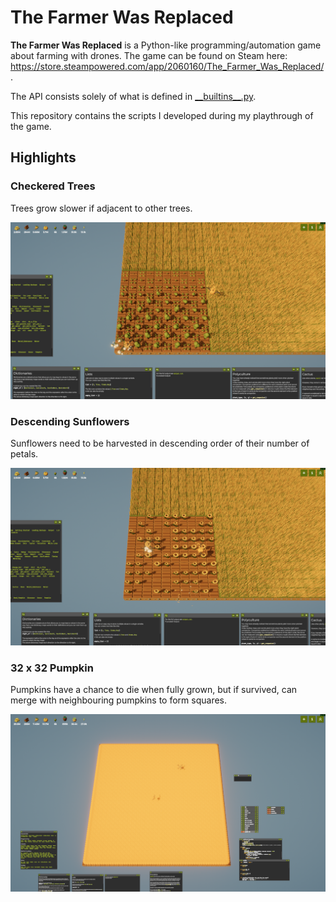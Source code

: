 # The Farmer Was Replaced

**The Farmer Was Replaced** is a Python-like programming/automation game about farming with drones. The game can be
found on Steam here: <https://store.steampowered.com/app/2060160/The_Farmer_Was_Replaced/>.

The API consists solely of what is defined in [\_\_builtins\_\_.py](__builtins__.py).

This repository contains the scripts I developed during my playthrough of the game.

## Highlights

### Checkered Trees

Trees grow slower if adjacent to other trees.

![checkered_trees.png](resources/checkered_trees.png)

### Descending Sunflowers

Sunflowers need to be harvested in descending order of their number of petals.

![descending_sunflowers.png](resources/descending_sunflowers.png)

### 32 x 32 Pumpkin

Pumpkins have a chance to die when fully grown, but if survived, can merge with neighbouring pumpkins to form squares.

![32x32_pumpkin.png](resources/32x32_pumpkin.png)